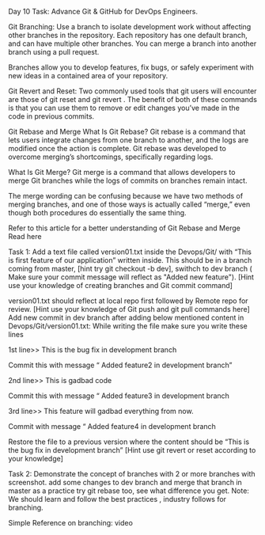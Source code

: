 Day 10 Task: Advance Git & GitHub for DevOps Engineers.

Git Branching:
Use a branch to isolate development work without affecting other branches in the repository. Each repository has one default branch, and can have multiple other branches. You can merge a branch into another branch using a pull request.

Branches allow you to develop features, fix bugs, or safely experiment with new ideas in a contained area of your repository.

Git Revert and Reset:
Two commonly used tools that git users will encounter are those of git reset and git revert . The benefit of both of these commands is that you can use them to remove or edit changes you’ve made in the code in previous commits.

Git Rebase and Merge
What Is Git Rebase?
Git rebase is a command that lets users integrate changes from one branch to another, and the logs are modified once the action is complete. Git rebase was developed to overcome merging’s shortcomings, specifically regarding logs.

What Is Git Merge?
Git merge is a command that allows developers to merge Git branches while the logs of commits on branches remain intact.

The merge wording can be confusing because we have two methods of merging branches, and one of those ways is actually called “merge,” even though both procedures do essentially the same thing.

Refer to this article for a better understanding of Git Rebase and Merge Read here

Task 1:
Add a text file called version01.txt inside the Devops/Git/ with “This is first feature of our application” written inside. This should be in a branch coming from master, [hint try git checkout -b dev], swithch to dev branch ( Make sure your commit message will reflect as "Added new feature"). [Hint use your knowledge of creating branches and Git commit command]

version01.txt should reflect at local repo first followed by Remote repo for review. [Hint use your knowledge of Git push and git pull commands here]
Add new commit in dev branch after adding below mentioned content in Devops/Git/version01.txt: While writing the file make sure you write these lines

1st line>> This is the bug fix in development branch

Commit this with message “ Added feature2 in development branch”

2nd line>> This is gadbad code

Commit this with message “ Added feature3 in development branch

3rd line>> This feature will gadbad everything from now.

Commit with message “ Added feature4 in development branch

Restore the file to a previous version where the content should be “This is the bug fix in development branch” [Hint use git revert or reset according to your knowledge]

Task 2:
Demonstrate the concept of branches with 2 or more branches with screenshot.
add some changes to dev branch and merge that branch in master
as a practice try git rebase too, see what difference you get.
Note:
We should learn and follow the best practices , industry follows for branching.

Simple Reference on branching: video